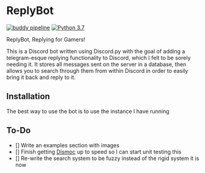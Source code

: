# ReplyBot
[![buddy pipeline](https://app.buddy.works/royalcows9/replybot/pipelines/pipeline/186060/badge.svg?token=6b53e65c63b07811edad546219258fe7cc34ac8203d7a2f5c8e3af6ccc3a9dca "buddy pipeline")](https://app.buddy.works/royalcows9/replybot/pipelines/pipeline/186060)
[![Python 3.7](https://img.shields.io/badge/python-3.7-blue.svg)](https://www.python.org/downloads/release/python-360/)


ReplyBot, Replying for Gamers!

This is a Discord bot written using Discord.py with the goal of adding a telegram-esque replying functionality to Discord, which I felt to be sorely needing it. It stores all messages sent on the server in a database, then allows you to search through them from within Discord in order to easily bring it back and reply to it. 

## Installation
The best way to use the bot is to use the instance I have running 

## To-Do
- [] Write an examples section with images
- [] Finish getting [Dismoc](https://github.com/JacobCover/dismock) up to speed so I can start unit testing this
- [] Re-write the search system to be fuzzy instead of the rigid system it is now
